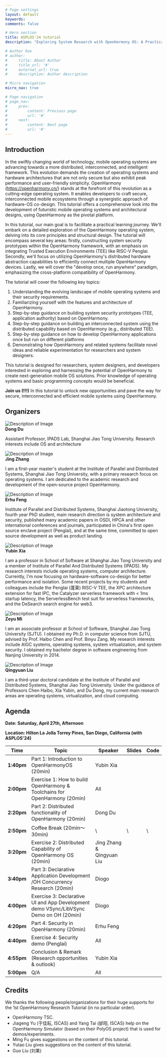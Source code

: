 ```yaml
---
# Page settings
layout: default
keywords:
comments: false

# Hero section
title: ASPLOS'24 tutorial
description: "Exploring System Research with OpenHarmony OS: A Practical Tutorial"

# Author box
# author:
#     title: About Author
#     title_url: '#'
#     external_url: true
#     description: Author description

# Micro navigation
micro_nav: true

# Page navigation
# page_nav:
#     prev:
#         content: Previous page
#         url: '#'
#     next:
#         content: Next page
#         url: '#'
---
```


## Introduction

In the swiftly changing world of technology, mobile operating systems are advancing towards a more distributed, interconnected, and intelligent framework. This evolution demands the creation of operating systems and hardware architectures that are not only secure but also exhibit peak performance and user-friendly simplicity. OpenHarmony (https://openharmony.cn/) stands at the forefront of this revolution as a cutting-edge operating system. It enables developers to craft secure, interconnected mobile ecosystems through a synergistic approach of hardware-OS co-design. This tutorial offers a comprehensive look into the development of futuristic mobile operating systems and architectural designs, using OpenHarmony as the pivotal platform.

In this tutorial, our main goal is to facilitate a practical learning journey. We'll embark on a detailed exploration of the OpenHarmony operating system, delving into its core principles and structural design. The tutorial will encompass several key areas: firstly, constructing system security prototypes within the OpenHarmony framework, with an emphasis on integrating Trusted Execution Environments (TEE) like RISC-V Penglai. Secondly, we'll focus on utilizing OpenHarmony's distributed hardware abstraction capabilities to efficiently connect multiple OpenHarmony devices. Lastly, we will cover the "develop once, run anywhere" paradigm, emphasizing the cross-platform compatibility of OpenHarmony.

The tutorial will cover the following key topics:

1. Understanding the evolving landscape of mobile operating systems and their security requirements.
2. Familiarizing yourself with the features and architecture of OpenHarmony.
3. Step-by-step guidance on building system security prototypes (TEE, application authority) based on OpenHarmony.
4. Step-by-step guidance on building an interconnected system using the distributed capability based on OpenHarmony (e.g., distributed TEE).
5. Step-by-step guidance on how to develop OpenHarmony applications once but run on different platforms
6. Demonstrating how OpenHarmony and related systems facilitate novel ideas and reliable experimentation for researchers and system designers.

This tutorial is designed for researchers, system designers, and developers interested in exploring and harnessing the potential of OpenHarmony to create next-generation mobile OS solutions. Prior knowledge of operating systems and basic programming concepts would be beneficial.


<div class="callout callout--warning">
    <p><strong>Join us (!!!)</strong> In this tutorial to unlock new opportunities and pave the way for secure, interconnected and efficient mobile systems using OpenHarmony. </p>
</div>

## Organizers

<!-- * **Dong Du**, Assistant Professor, Shanghai Jiao Tong University, dd_nirvana@sjtu.edu.cn
* **Jing Zhang**, Master student, Shanghai Jiao Tong University
* **Erhu Feng**, Ph.D student, Shanghai Jiao Tong University
* **Yubin Xia**, Full Professor, Shanghai Jiao Tong University
* **Zeyu Mi**, Associate Professor, Shanghai Jiao Tong University
* **Qingyuan Liu**, Ph.D student, Shanghai Jiao Tong University -->

<div class="media-left media-left--tutorial">
  <div class="media-left__image">
    <img src="/imgs/dongdu-2024-1400.webp" alt="Description of Image">
  </div>
  <div class="media-left__content">
    <strong>Dong Du</strong>
    <p>Assistant Professor, IPADS Lab, Shanghai Jiao Tong University. Research interests include OS and architecture</p>
  </div>
</div>

<div class="media-left media-left--tutorial">
  <div class="media-left__image">
    <img src="/imgs/jing_zhang.jpg" alt="Description of Image">
  </div>
  <div class="media-left__content">
    <strong>Jing Zhang</strong>
    <p>I am a first-year master's student at the Institute of Parallel and Distributed Systems, Shanghai Jiao Tong University, with a primary research focus on operating systems. I am dedicated to the academic research and development of the open-source project OpenHarmony.</p>
  </div>
</div>

<div class="media-left media-left--tutorial">
  <div class="media-left__image">
    <img src="/imgs/erhu_feng.jpg" alt="Description of Image">
  </div>
  <div class="media-left__content">
    <strong>Erhu Feng</strong>
    <p> Institute of Parallel and Distributed Systems, Shanghai Jiaotong University, fourth year PhD student, main research direction is system architecture and security, published many academic papers in OSDI, HPCA and other international conferences and journals, participated in China's first open source enclave project (Penglai), and at the same time, committed to open source development as well as product landing.</p>
  </div>
</div>

<div class="media-left media-left--tutorial">
  <div class="media-left__image">
    <!-- <img src="/imgs/xiayubin-new.jpg" alt="Description of Image"> -->
    <img src="/imgs/xiayubin.png" alt="Description of Image">
  </div>
  <div class="media-left__content">
    <strong>Yubin Xia</strong>
    <p>I am a professor in School of Software at Shanghai Jiao Tong University and a member of Institute of Parallel And Distributed Systems (IPADS). My research interests include operating systems, computer architecture. Currently, I'm now focusing on hardware-software co-design for better performance and isolation. Some recent projects by my students and colleagues include the Penglai (蓬莱) RISC-V TEE, the XPC architecture extension for fast IPC, the Catalyzer serverless framework with &lt; 1ms startup latency, the ServerlessBench test suit for serverless frameworks, and the DeSearch search engine for web3.</p>
  </div>
</div>

<div class="media-left media-left--tutorial">
  <div class="media-left__image">
    <img src="/imgs/zeyumi.jpg" alt="Description of Image">
  </div>
  <div class="media-left__content">
    <strong>Zeyu Mi</strong>
    <p>I am an associate professor at School of Software, Shanghai Jiao Tong University (SJTU). I obtained my Ph.D. in computer science from SJTU, advised by Prof. Haibo Chen and Prof. Binyu Zang. My research interests include AIGC systems, operating systems, system virtualization, and system security. I obtained my bachelor degree in software engineering from Nanjing University in 2014.</p>
  </div>
</div>

<div class="media-left media-left--tutorial">
  <div class="media-left__image">
    <img src="/imgs/qingyuan_liu.jpg" alt="Description of Image">
  </div>
  <div class="media-left__content">
    <strong>Qingyuan Liu</strong>
    <p>I am a third-year doctoral candidate at the Institute of Parallel and Distributed Systems, Shanghai Jiao Tong University. Under the guidance of Professors Chen Haibo, Xia Yubin, and Du Dong, my current main research areas are operating systems, virtualization, and cloud computing.</p>
  </div>
</div>

## Agenda

**Date: Saturday, April 27th, Afternoon**

**Location: Hilton La Jolla Torrey Pines, San Diego, California (with ASPLOS'24)**


| Time   | Topic                                                        | Speaker              | Slides | Code |
|--------|--------------------------------------------------------------|----------------------|-------------|--------|
| **1:40pm** | Part 1: Introduction to OpenHarmonyOS (20min)               | Yubin Xia            |             |        |
| **2:00pm** | Exercise 1: How to build OpenHarmony & Toolchains for OpenHarmony (20min) | All |             |        |
| **2:20pm** | Part 2: Distributed functionality of OpenHarmony (20min)    | Dong Du              |             |        |
| **2:50pm** | Coffee Break (20min～30min)                                  | \ | \ | \ |
| **3:20pm** | Exercise 2: Distributed Capability of OpenHarmony OS (20min) | Jing Zhang & Qingyuan Liu |       |        |
| **3:40pm** | Part 3: Declarative Application Development /OH Concurrency Research (20min) | Diogo |             |        |
| **4:00pm** | Exercise 3: Declarative UI and App Development demo VSync/LibVSync Demo on OH (20min) | Diogo | |        |
| **4:20pm** | Part 4: Security in OpenHarmony (20min)                     | Erhu Feng            |             |        |
| **4:40pm** | Exercise 4: Security demo (Penglai)                          | All                  |             |        |
| **4:55pm** | Conclusion & Remark (Research opportunities & outlook)      | Yubin Xia            |             |        |
| **5:00pm** | Q/A                                                          | All                  |             |        |

## Credits

We thanks the following people/organizations for their huge supports for the 1st OpenHarmony Research Tutorial (in no particular order).

* OpenHarmony TSC.
* Jiageng Yu (于佳耘, ISCAS) and Yang Tai (邰阳, ISCAS) help on the OpenHarmony Simulator (based on their PolyOS project) that is used for demos/experiments.
* Ming Fu gives suggestions on the content of this tutorial.
* Yutao Liu gives suggestions on the content of this tutorial.
* Guo Liu (刘果)

